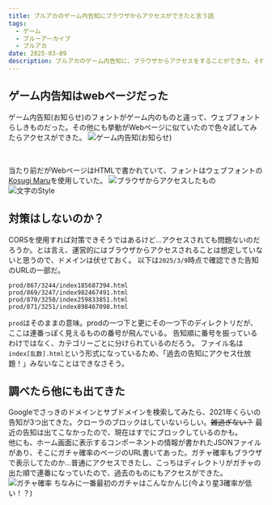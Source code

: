 ```yaml
---
title: ブルアカのゲーム内告知にブラウザからアクセスができたと言う話
tags:
  - ゲーム
  - ブルーアーカイブ
  - ブルアカ
date: 2025-03-09
description: ブルアカのゲーム内告知に、ブラウザからアクセスをすることができた。それだけ。
---
```


## ゲーム内告知はwebページだった
ゲーム内告知(お知らせ)のフォントがゲーム内のものと違って、ウェブフォントらしきものだった。その他にも挙動がWebページに似ていたので色々試してみたらアクセスができた。
![ゲーム内告知(お知らせ)](https://kelpoftruth.com/articles/assets/media/e59jimr8xXeGUMZB.jpg)

<br>

当たり前だがWebページはHTMLで書かれていて、フォントはウェブフォントの[Kosugi Maru](https://fonts.google.com/specimen/Kosugi+Maru)を使用していた。
![ブラウザからアクセスしたもの](https://kelpoftruth.com/articles/assets/media/9DYaPri3Kw7bDD9b.png)
![文字のStyle](https://kelpoftruth.com/articles/assets/media/QFfXb2xfyUUZMCnB.png)






## 対策はしないのか？
CORSを使用すれば対策できそうではあるけど...アクセスされても問題ないのだろうか。とは言え、運営的にはブラウザからアクセスされることは想定していないと思うので、ドメインは伏せておく。
以下は`2025/3/9`時点で確認できた告知のURLの一部だ。

```
prod/867/3244/index185687394.html
prod/869/3247/index982467491.html
prod/870/3250/index259833851.html
prod/871/3251/index898467098.html
```

`prod`はそのままの意味。prodの一つ下と更にその一つ下のディレクトリだが、ここは連番っぽく見えるものの番号が飛んでいる。
告知順に番号を振っているわけではなく、カテゴリーごとに分けられているのだろう。
ファイル名は`index[乱数].html`という形式になっているため、「過去の告知にアクセス仕放題！」みないなことはできなさそう。





## 調べたら他にも出てきた
Googleでさっきのドメインとサブドメインを検索してみたら、2021年くらいの告知が3つ出てきた。クローラのブロックはしていないらしい。~~雑過ぎない？~~
最近の告知は出てこなかったので、現在はすでにブロックしているのかも。<br>
他にも、ホーム画面に表示するコンポーネントの情報が書かれたJSONファイルがあり、そこにガチャ確率のページのURL書いてあった。ガチャ確率もブラウザで表示してたのか...普通にアクセスできたし、こっちはディレクトリがガチャの出た順で連番になっていたので、過去のものにもアクセスができた。<br>
![ガチャ確率](https://kelpoftruth.com/articles/assets/media/GbmCCHy8y3Q2JPYR.png)
ちなみに一番最初のガチャはこんなかんじ(今より星3確率が低い！？)
